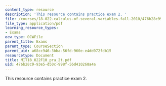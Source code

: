 ```yaml
---
content_type: resource
description: 'This resource contains practice exam 2. '
file: /courses/18-022-calculus-of-several-variables-fall-2010/476b28c993e5d50c998f56d410268a4a_MIT18_022F10_pra_2t.pdf
file_type: application/pdf
learning_resource_types:
- Exams
ocw_type: OCWFile
parent_title: Exams
parent_type: CourseSection
parent_uid: a68cc946-3bba-56fd-960e-e4dd072fdb15
resourcetype: Document
title: MIT18_022F10_pra_2t.pdf
uid: 476b28c9-93e5-d50c-998f-56d410268a4a
---
```

This resource contains practice exam 2. 

